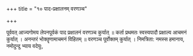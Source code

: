 +++
title = "१० पाद-प्रक्षालनम् वरणञ्च"

+++

पूर्ववत् आज्यगोमय लेपनपूर्वकं पाद प्रक्षालनं वरणञ्च कुर्यात् ॥ कर्ता प्रथमतः स्वस्यपादौ प्रक्षाल्य आचमनं कुर्यात् । अनन्तरं भोक्तॄणामाचमनं विहितम् ॥ वरणञ्च पूर्वोक्तम् कुर्यात् । निमत्रिता: नमस्स हमानाय, नमोदुन्दु भ्याय वदेयुः,
